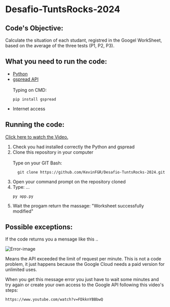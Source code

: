 # Desafio-TuntsRocks-2024

## Code's Objective:

<p>Calculate the situation of each studant, registred in the Googel WorkSheet, based on the average of the three tests (P1, P2, P3).</p>

## What you need to run the code:

<ul>
  <li><a href='https://www.python.org/downloads/'>Python</a></li>
  <li><a href='https://docs.gspread.org/en/v6.0.0/'>gspread API</a></li>
  <br />Typing on CMD:
  
  ```
  pip install gspread
  ```
  
  <li>Internet access</li>
</ul>

## Running the code:

<a href='https://youtu.be/5VYC4XxgqHw'>Click here to watch the Video.</a>

<ol>
  <li>Check you had installed correctly the Python and gspread</li>
  <li>Clone this repository in your computer</li>
  <br/> Type on your GIT Bash:
  
  ```
    git clone https://github.com/KevinFGR/Desafio-TuntsRocks-2024.git
  ```
  <li>Open your command prompt on the repository cloned</li>
  <li>Type: ...</li>

  ```
  py app.py
  ```
  <li>Wait the progam return the massage: "Worksheet successfully modified"</li>
</ol>

## Possible exceptions:
<p>If the code returns you a mensage like this ..</p>

![Error-image](https://github.com/KevinFGR/Desafio-TuntsRocks-2024/assets/109561598/4f967933-c7dc-46e1-80b2-4a1be0a1a1ee)

<p>Means the API exceeded the limit of request per minute. This is not a code problem, it just happens because the Google Cloud needs a paid version for unlimited uses.</p>
<p>When you get this message error you just have to wait some minutes and try again or create your own access to the Google API following this video's steps:</p>

```
https://www.youtube.com/watch?v=FDkknYBBbwQ
```
